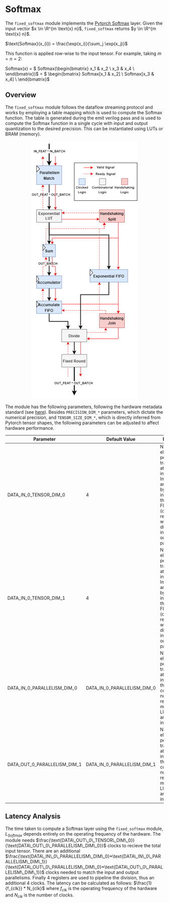 
# Softmax

The `fixed_softmax` module implements the [Pytorch Softmax](https://pytorch.org/docs/stable/generated/torch.nn.Softmax.html) layer. Given the input vector $x \in \R^{m \text{x} n}$, `fixed_softmax` returns $y \in \R^{m \text{x} n}$. 

$\text{Softmax}(x_{i}) = \frac{\exp(x_i)}{\sum_j \exp(x_j)}$

  
This function is applied row-wise to the input tensor. For example, taking $m = n = 2$:

Softmax($x$) = $ Softmax(\begin{bmatrix}
x_1 & x_2 \\
x_3 & x_4 \\
\end{bmatrix})$ = $ \begin{bmatrix} Softmax[x_1 & x_2] \\
Softmax[x_3 & x_4] \\
\end{bmatrix}$

## Overview

The `fixed_softmax` module follows the dataflow streaming protocol and works by employing a table mapping which is used to compute the Softmax function. The table is generated during the emit verilog pass and is used to compute the Softmax function in a single cycle with input and output quantization to the desired precision. This can be instantiated using LUTs or BRAM (memory).

<p align="center">
  <img src="https://raw.githubusercontent.com/DeepWok/mase/main/machop/sphinx_docs/source/imgs/activations/fixed_softmax.png" alt="img">
</p>

The module has the following parameters, following the hardware metadata standard (see [here](https://deepwok.github.io/mase/modules/api/analysis/add_metadata.html#add-hardware-metadata-analysis-pass)). Besides `PRECISION_DIM_*` parameters, which dictate the numerical precision, and `TENSOR_SIZE_DIM_*`, which is directly inferred from Pytorch tensor shapes, the following parameters can be adjusted to affect hardware performance.

| Parameter                    	| Default Value            	| Definition                                                                                                                                                                                                                                     	|
|------------------------------	|--------------------------	|------------------------------------------------------------------------------------------------------------------------------------------------------------------------------------------------------------------------------------------------	|
| DATA_IN_0_TENSOR_DIM_0  	| 4                        	| Number of elements per transaction at the input interface. Impacts the area usage by increasing the required FIFO length (only required with different input and output parallelisms)                                                                   |
| DATA_IN_0_TENSOR_DIM_1  	| 4                        	| Number of elements per transaction at the input interface. Impacts the area usage by increasing the required FIFO length (only required with different input and output parallelisms)                                                                      |
| DATA_IN_0_PARALLELISM_DIM_0  	| DATA_IN_0_PARALLELISM_DIM_0                        	| Number of elements per transaction at the output interface, this is what controls the number of read-only memories or LUTs that are instantiated.                                                                    |
| DATA_OUT_0_PARALLELISM_DIM_1       	| DATA_IN_0_PARALLELISM_DIM_1 	| Number of elements per transaction at the output interface, this is what controls the number of read-only memories or LUTs that are instantiated.                                                                                                                                     

## <a name="latency_analaysis"></a> Latency Analysis

The time taken to compute a Softmax layer using the `fixed_softmax` module, $L_{Softmax}$ depends entirely on the operating frequency of the hardware. The module needs $\frac{\text{DATA\_OUT\_0\_TENSOR\_DIM\_0}}{\text{DATA\_OUT\_0\_PARALLELISM\_DIM\_0}}$ clocks to recieve the total input tensor. There are an additional $\frac{\text{DATA\_IN\_0\_PARALLELISM\_DIM\_0}*\text{DATA\_IN\_0\_PARALLELISM\_DIM\_1}} {\text{DATA\_OUT\_0\_PARALLELISM\_DIM\_0}*\text{DATA\_OUT\_0\_PARALLELISM\_DIM\_1}}$ clocks needed to match the input and output parallelisms. Finally 4 registers are used to pipeline the division, thus an additional 4 clocks. The latency can be calculated as follows: $\frac{1}{f_{clk}} * N_{clk}$ where $f_{clk}$ is the operating frequency of the hardware and $N_{clk}$ is the number of clocks.